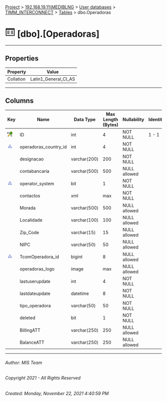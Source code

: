 #### 

[Project](../../../../index.md) > [192.168.19.11\\MEDIBLNG](../../../index.md) > [User databases](../../index.md) > [TIMM_INTERCONNECT](../index.md) > [Tables](Tables.md) > dbo.Operadoras

# ![Tables](../../../../Images/Table32.png) [dbo].[Operadoras]

---

## <a name="#properties"></a>Properties

| Property | Value |
|---|---|
| Collation | Latin1_General_CI_AS |


---

## <a name="#columns"></a>Columns

| Key | Name | Data Type | Max Length (Bytes) | Nullability | Identity | Default |
|---|---|---|---|---|---|---|
| [![Cluster Primary Key PK_operadoras: ID](../../../../Images/pkcluster.png)](#indexes) | ID | int | 4 | NOT NULL | 1 - 1 |  |
| [![Indexes IX_STD_SEEK](../../../../Images/Index.png)](#indexes) | operadoras_country_id | int | 4 | NOT NULL |  |  |
|  | designacao | varchar(200) | 200 | NOT NULL |  |  |
|  | contabancaria | varchar(500) | 500 | NULL allowed |  |  |
| [![Indexes IX_STD_SEEK](../../../../Images/Index.png)](#indexes) | operator_system | bit | 1 | NOT NULL |  |  |
|  | contactos | xml | max | NOT NULL |  |  |
|  | Morada | varchar(500) | 500 | NULL allowed |  |  |
|  | Localidade | varchar(100) | 100 | NULL allowed |  |  |
|  | Zip_Code | varchar(15) | 15 | NULL allowed |  |  |
|  | NIPC | varchar(50) | 50 | NULL allowed |  |  |
| [![Indexes IX_STD_SEEK](../../../../Images/Index.png)](#indexes) | TcomOperadora_id | bigint | 8 | NULL allowed |  |  |
|  | operadoras_logo | image | max | NULL allowed |  |  |
|  | lastuserupdate | int | 4 | NOT NULL |  |  |
|  | lastdateupdate | datetime | 8 | NOT NULL |  |  |
|  | tipo_operadora | varchar(50) | 50 | NOT NULL |  | ('FIXMOB') |
|  | deleted | bit | 1 | NOT NULL |  | ((0)) |
|  | BillingATT | varchar(250) | 250 | NULL allowed |  |  |
|  | BalanceATT | varchar(250) | 250 | NULL allowed |  |  |


---

###### Author:  MIS Team

###### Copyright 2021 - All Rights Reserved

###### Created: Monday, November 22, 2021 4:40:59 PM

